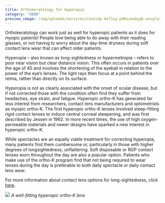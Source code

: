 ```yaml
---
title: Orthokeratology for Hyperopia
category: "SE06"
preview_image: /img/uploads/services/cassidy-kelley-p90szoobygk-unsplash.jpg
---
```

<div class="employee-heading">
<p>Orthokeratology can work just as well for hyperopic patients as it does for myopic patients! People love being able to do away with their reading glasses, or not having to worry about the day-time dryness during soft contact lens wear that can affect older patients.</p>
</div>

Hyperopia – also known as long-sightedness or hypermetropia – refers to poor near vision but clear distance vision. This often occurs in patients over the age of 45 and involves the shortening of the eyeball in relation to the power of the eye’s lenses. The light rays then focus at a point behind the retina, rather than directly on its surface.

Hyperopia is not as clearly associated with the onset of ocular disease, but if not corrected those with the condition often find they suffer from headaches, eye strain, and fatigue. Hyperopic ortho-K has generated far less interest from researchers, contact lens manufacturers and optometrists as myopic ortho-K. The first hyperopic ortho-K lenses involved steep-fitting rigid contact lenses to induce central corneal steepening, and was first described by Jessen in 1962. In more recent times, the use of high oxygen-permeable materials and newer designs have sparked a new interest in hyperopic ortho-K.

While spectacles are an equally viable treatment for correcting hyperopia, many patients find them cumbersome or, particularly in those with higher degrees of longsightedness, unflattering. Soft disposable or RGP contact lenses worn throughout the day are also a popular option.  Patients who make use of the ortho-K program find that not being required to wear lenses during the day is preferable to both daily spectacle or daily contact lens wear.

For more information about contact lens options for long-sightedness, click [here](/what-we-do/hyperopia).

![](/img/uploads/hyperopic-ok.jpg) *A well-fitting hyperopic ortho-K lens*